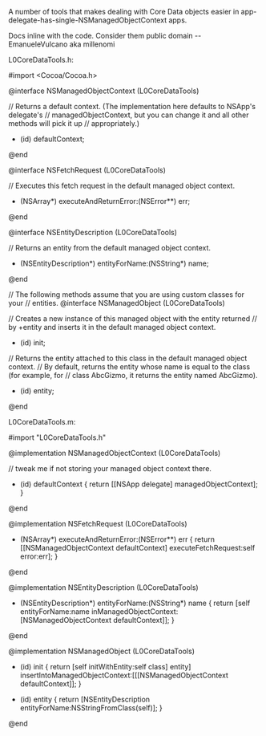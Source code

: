 A number of tools that makes dealing with Core Data objects easier in app-delegate-has-single-NSManagedObjectContext apps.

Docs inline with the code. Consider them public domain -- EmanueleVulcano aka millenomi

L0CoreDataTools.h:

    

#import <Cocoa/Cocoa.h>

@interface NSManagedObjectContext (L0CoreDataTools)

// Returns a default context. (The implementation here defaults to NSApp's delegate's
// managedObjectContext, but you can change it and all other methods will pick it up
// appropriately.)
+ (id) defaultContext;

@end

@interface NSFetchRequest (L0CoreDataTools)

// Executes this fetch request in the default managed object context.
- (NSArray*) executeAndReturnError:(NSError**) err;

@end

@interface NSEntityDescription (L0CoreDataTools)

// Returns an entity from the default managed object context.
+ (NSEntityDescription*) entityForName:(NSString*) name;

@end

// The following methods assume that you are using custom classes for your
// entities.
@interface NSManagedObject (L0CoreDataTools)

// Creates a new instance of this managed object with the entity returned
// by +entity and inserts it in the default managed object context.
- (id) init;

// Returns the entity attached to this class in the default managed object context.
// By default, returns the entity whose name is equal to the class (for example, for
// class AbcGizmo, it returns the entity named AbcGizmo).
+ (id) entity;

@end



L0CoreDataTools.m:

    

#import "L0CoreDataTools.h"

@implementation NSManagedObjectContext (L0CoreDataTools)

// tweak me if not storing your managed object context there.
+ (id) defaultContext {
	return [[NSApp delegate] managedObjectContext];
}

@end

@implementation NSFetchRequest (L0CoreDataTools)

- (NSArray*) executeAndReturnError:(NSError**) err {
	return [[NSManagedObjectContext defaultContext] executeFetchRequest:self error:err];
}

@end

@implementation NSEntityDescription (L0CoreDataTools)

+ (NSEntityDescription*) entityForName:(NSString*) name {
	return [self entityForName:name inManagedObjectContext:[NSManagedObjectContext defaultContext]];
}

@end

@implementation NSManagedObject (L0CoreDataTools)

- (id) init {
	return [self initWithEntity:self class] entity] insertIntoManagedObjectContext:[[[NSManagedObjectContext defaultContext]];
}

+ (id) entity {
	return [NSEntityDescription entityForName:NSStringFromClass(self)];
}

@end


